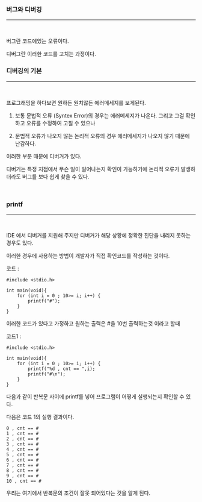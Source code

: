 <h3>버그와 디버깅</h3>
<hr><br>

버그란 코드에있는 오류이다. 

디버그란 이러한 코드를 고치는 과정이다.

<h3>디버깅의 기본</h3>
<hr><br>

프로그래밍을 하다보면 원하든 원치않든 에러메세지를 보게된다.


1) 보통 문법적 오류 (Syntex Error)의 경우는 에러메세지가 나온다. 그리고 그걸 확인하고 오류를 수정하여 고칠 수 있으나

2) 문법적 오류가 나오지 않는 논리적 오류의 경우 에러메세지가 나오지 않기 때문에 난감하다.

이러한 부분 때문에 디버거가 있다.

 디버거는 특정 지점에서 무슨 일이 일어나는지 확인이 가능하기에 
 논리적 오류가 발생하더라도 버그를 보다 쉽게 찾을 수 있다.

<br>
<h3>printf</h3>
<hr><br>

IDE 에서 디버거를 지원해 주지만 디버거가 해당 상황에 정확한 진단을 내리지 못하는 경우도 있다.

이러한 경우에 사용하는 방법이 개발자가 직접 확인코드를 작성하는 것이다.

코드 : 

    #include <stdio.h>

    int main(void){
        for (int i = 0 ; 10>= i; i++) {
            printf("#");
        }
    }

이러한 코드가 있다고 가정하고 원하는 출력은 #을 10번 출력하는것 이라고 할때

코드1 :

    #include <stdio.h>

    int main(void){
        for (int i = 0 ; 10>= i; i++) {
            printf("%d , cnt == ",i);
            printf("#\n");
        }
    }

다음과 같이 반복문 사이에 printf를 넣어 프로그램이 어떻게 실행되는지 확인할 수 있다.

다음은 코드 1의 실행 결과이다.

    0 , cnt == #
    1 , cnt == #
    2 , cnt == #
    3 , cnt == #
    4 , cnt == #
    5 , cnt == #
    6 , cnt == #
    7 , cnt == #
    8 , cnt == #
    9 , cnt == #
    10 , cnt == #

우리는 여기에서 반복문의 조건이 잘못 되어있다는 것을 알게 된다.
